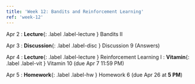 ```yaml
---
title: 'Week 12: Bandits and Reinforcement Learning'
ref: 'week-12'
---
```


Apr 2
: **Lecture**{: .label .label-lecture } Bandits II

Apr 3
: **Discussion**{: .label .label-disc } Discussion 9 (Answers)

Apr 4
: **Lecture**{: .label .label-lecture } Reinforcement Learning I
: **Vitamin**{: .label .label-vit } Vitamin 10 (due Apr 7 11:59 PM)

Apr 5
: **Homework**{: .label .label-hw } Homework 6 (due Apr 26 at **5 PM**)
